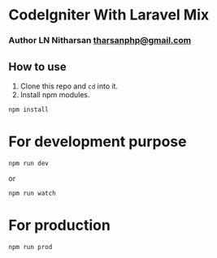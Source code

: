 # CodeIgniter With Laravel Mix
### Author LN Nitharsan <tharsanphp@gmail.com>

## How to use
1. Clone this repo and `cd` into it.
2. Install npm modules.
```
npm install
```

# For development purpose
```
npm run dev 
```
or
```
npm run watch
```

# For production
```
npm run prod
```
